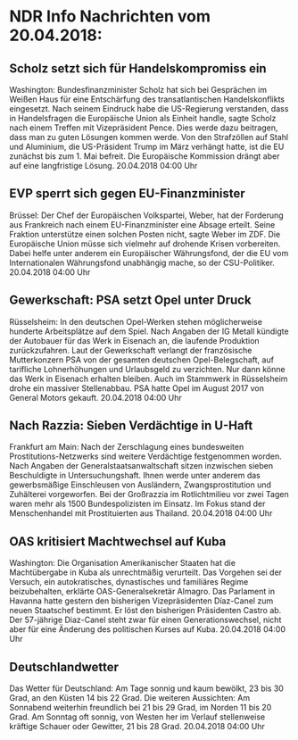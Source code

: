 # NDR Info Nachrichten vom 20.04.2018:


## Scholz setzt sich für Handelskompromiss ein
Washington: 	Bundesfinanzminister Scholz hat sich bei Gesprächen im Weißen Haus für eine Entschärfung des transatlantischen Handelskonflikts eingesetzt. Nach seinem Eindruck habe die US-Regierung verstanden, dass in Handelsfragen die Europäische Union als Einheit handle, sagte Scholz nach einem Treffen mit Vizepräsident Pence. Dies werde dazu beitragen, dass man zu guten Lösungen kommen werde. Von den Strafzöllen auf Stahl und Aluminium, die US-Präsident Trump im März verhängt hatte, ist die EU zunächst bis zum 1. Mai befreit. Die Europäische Kommission drängt aber auf eine langfristige Lösung. 20.04.2018 04:00 Uhr 

## EVP sperrt sich gegen EU-Finanzminister
Brüssel:	Der Chef der Europäischen Volkspartei, Weber, hat der Forderung aus Frankreich nach einem EU-Finanzminister eine Absage erteilt. Seine Fraktion unterstütze einen solchen Posten nicht, sagte Weber im ZDF. Die Europäische Union müsse sich vielmehr auf drohende Krisen vorbereiten. Dabei helfe unter anderem ein Europäischer Währungsfond, der die EU vom Internationalen Währungsfond unabhängig mache, so der CSU-Politiker. 20.04.2018 04:00 Uhr 

## Gewerkschaft: PSA setzt Opel unter Druck
Rüsselsheim: In den deutschen Opel-Werken stehen möglicherweise hunderte Arbeitsplätze auf dem Spiel. Nach Angaben der IG Metall kündigte der Autobauer für das Werk in Eisenach an, die laufende Produktion zurückzufahren. Laut der Gewerkschaft verlangt der französische Mutterkonzern PSA von der gesamten deutschen Opel-Belegschaft, auf tarifliche Lohnerhöhungen und Urlaubsgeld zu verzichten. Nur dann könne das Werk in Eisenach erhalten bleiben. Auch im Stammwerk in Rüsselsheim drohe ein massiver Stellenabbau. PSA hatte Opel im August 2017 von General Motors gekauft. 20.04.2018 04:00 Uhr 

## Nach Razzia: Sieben Verdächtige in U-Haft
Frankfurt am Main: Nach der Zerschlagung eines bundesweiten Prostitutions-Netzwerks sind weitere Verdächtige festgenommen worden. Nach Angaben der Generalstaatsanwaltschaft sitzen inzwischen sieben Beschuldigte in Untersuchungshaft. Ihnen werde unter anderem das gewerbsmäßige Einschleusen von Ausländern, Zwangsprostitution und Zuhälterei vorgeworfen. Bei der Großrazzia im Rotlichtmilieu vor zwei Tagen waren mehr als 1500 Bundespolizisten im Einsatz. Im Fokus stand der  Menschenhandel mit Prostituierten aus Thailand. 20.04.2018 04:00 Uhr 

## OAS kritisiert Machtwechsel auf Kuba
Washington: 	Die Organisation Amerikanischer Staaten hat die Machtübergabe in Kuba als unrechtmäßig verurteilt. Das Vorgehen sei der Versuch, ein autokratisches, dynastisches und familiäres Regime beizubehalten, erklärte OAS-Generalsekretär Almagro. Das Parlament in Havanna hatte gestern den bisherigen Vizepräsidenten Díaz-Canel zum neuen Staatschef bestimmt. Er löst den bisherigen Präsidenten Castro ab. Der 57-jährige Diaz-Canel steht zwar für einen Generationswechsel, nicht aber für eine Änderung des politischen Kurses auf Kuba. 20.04.2018 04:00 Uhr 

## Deutschlandwetter
Das Wetter für Deutschland: Am Tage sonnig und kaum bewölkt, 23 bis 30 Grad, an den Küsten 14 bis 22 Grad. Die weiteren Aussichten: Am Sonnabend weiterhin freundlich bei 21 bis 29 Grad, im Norden 11 bis 20 Grad. Am Sonntag oft sonnig, von Westen her im Verlauf stellenweise kräftige Schauer oder Gewitter, 21 bis 28 Grad. 20.04.2018 04:00 Uhr 
